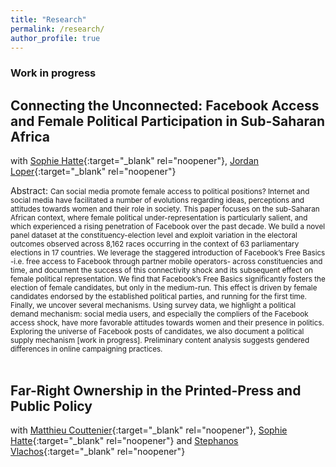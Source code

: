 ```yaml
---
title: "Research"
permalink: /research/
author_profile: true
---
```


### Work in progress

## Connecting the Unconnected: Facebook Access and Female Political Participation in Sub-Saharan Africa
with [Sophie Hatte][hatte_link]{:target="_blank" rel="noopener"}, [Jordan Loper][loper_link]{:target="_blank" rel="noopener"}
<style>
  .line-break {
    margin-bottom: 0.5px; /* Adjust the value to control the size of the space after the line break */
  }
</style>
Abstract:
<small> Can social media promote female access to political positions? Internet and social media
have facilitated a number of evolutions regarding ideas, perceptions and attitudes towards women
and their role in society. This paper focuses on the sub-Saharan African context, where female
political under-representation is particularly salient, and which experienced a rising penetration of
Facebook over the past decade. We build a novel panel dataset at the constituency-election level
and exploit variation in the electoral outcomes observed across 8,162 races occurring in the context
of 63 parliamentary elections in 17 countries. We leverage the staggered introduction of Facebook’s
Free Basics -i.e. free access to Facebook through partner mobile operators- across constituencies
and time, and document the success of this connectivity shock and its subsequent effect on female
political representation. We find that Facebook’s Free Basics significantly fosters the election of female
candidates, but only in the medium-run. This effect is driven by female candidates endorsed by the
established political parties, and running for the first time. Finally, we uncover several mechanisms.
Using survey data, we highlight a political demand mechanism: social media users, and especially
the compliers of the Facebook access shock, have more favorable attitudes towards women and their
presence in politics. Exploring the universe of Facebook posts of candidates, we also document
a political supply mechanism [work in progress]. Preliminary content analysis suggests gendered
differences in online campaigning practices. </small><br><br>


## Far-Right Ownership in the Printed-Press and Public Policy
with [Matthieu Couttenier][couttenier_link]{:target="_blank" rel="noopener"}, [Sophie Hatte][hatte_link]{:target="_blank" rel="noopener"} and [Stephanos Vlachos][vlachos_link]{:target="_blank" rel="noopener"}

<style>
  .line-break {
    margin-bottom: 0.5px; /* Adjust the value to control the size of the space after the line break */
  }
</style>



[hatte_link]: https://sites.google.com/site/sophiehatte/
[couttenier_link]: https://sites.google.com/site/coutteniermathieu/home
[loper_link]: https://sites.google.com/view/jordanloper/home
[vlachos_link]: https://www.stephanosvlachos.com/
